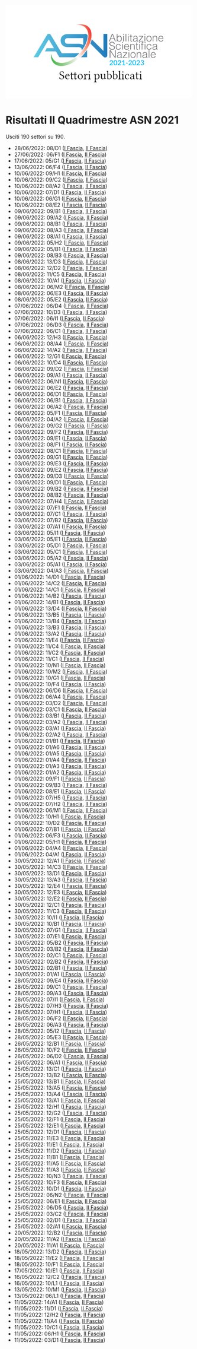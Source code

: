 ![logo](img/logo-2021.png)

# Risultati II Quadrimestre ASN 2021

Usciti 190 settori su 190.

- 28/06/2022: 08/D1 ([I Fascia](https://asn21.cineca.it/pubblico/miur/esito/08%252FD1/1/2), [II Fascia](https://asn21.cineca.it/pubblico/miur/esito/08%252FD1/2/2))
- 27/06/2022: 06/F1 ([I Fascia](https://asn21.cineca.it/pubblico/miur/esito/06%252FF1/1/2), [II Fascia](https://asn21.cineca.it/pubblico/miur/esito/06%252FF1/2/2))
- 17/06/2022: 05/G1 ([I Fascia](https://asn21.cineca.it/pubblico/miur/esito/05%252FG1/1/2), [II Fascia](https://asn21.cineca.it/pubblico/miur/esito/05%252FG1/2/2))
- 13/06/2022: 06/F4 ([I Fascia](https://asn21.cineca.it/pubblico/miur/esito/06%252FF4/1/2), [II Fascia](https://asn21.cineca.it/pubblico/miur/esito/06%252FF4/2/2))
- 10/06/2022: 09/H1 ([I Fascia](https://asn21.cineca.it/pubblico/miur/esito/09%252FH1/1/2), [II Fascia](https://asn21.cineca.it/pubblico/miur/esito/09%252FH1/2/2))
- 10/06/2022: 09/C2 ([I Fascia](https://asn21.cineca.it/pubblico/miur/esito/09%252FC2/1/2), [II Fascia](https://asn21.cineca.it/pubblico/miur/esito/09%252FC2/2/2))
- 10/06/2022: 08/A2 ([I Fascia](https://asn21.cineca.it/pubblico/miur/esito/08%252FA2/1/2), [II Fascia](https://asn21.cineca.it/pubblico/miur/esito/08%252FA2/2/2))
- 10/06/2022: 07/D1 ([I Fascia](https://asn21.cineca.it/pubblico/miur/esito/07%252FD1/1/2), [II Fascia](https://asn21.cineca.it/pubblico/miur/esito/07%252FD1/2/2))
- 10/06/2022: 06/G1 ([I Fascia](https://asn21.cineca.it/pubblico/miur/esito/06%252FG1/1/2), [II Fascia](https://asn21.cineca.it/pubblico/miur/esito/06%252FG1/2/2))
- 10/06/2022: 08/E2 ([I Fascia](https://asn21.cineca.it/pubblico/miur/esito/08%252FE2/1/2), [II Fascia](https://asn21.cineca.it/pubblico/miur/esito/08%252FE2/2/2))
- 09/06/2022: 09/B1 ([I Fascia](https://asn21.cineca.it/pubblico/miur/esito/09%252FB1/1/2), [II Fascia](https://asn21.cineca.it/pubblico/miur/esito/09%252FB1/2/2))
- 09/06/2022: 09/A2 ([I Fascia](https://asn21.cineca.it/pubblico/miur/esito/09%252FA2/1/2), [II Fascia](https://asn21.cineca.it/pubblico/miur/esito/09%252FA2/2/2))
- 09/06/2022: 08/B1 ([I Fascia](https://asn21.cineca.it/pubblico/miur/esito/08%252FB1/1/2), [II Fascia](https://asn21.cineca.it/pubblico/miur/esito/08%252FB1/2/2))
- 09/06/2022: 08/A3 ([I Fascia](https://asn21.cineca.it/pubblico/miur/esito/08%252FA3/1/2), [II Fascia](https://asn21.cineca.it/pubblico/miur/esito/08%252FA3/2/2))
- 09/06/2022: 08/A1 ([I Fascia](https://asn21.cineca.it/pubblico/miur/esito/08%252FA1/1/2), [II Fascia](https://asn21.cineca.it/pubblico/miur/esito/08%252FA1/2/2))
- 09/06/2022: 05/H2 ([I Fascia](https://asn21.cineca.it/pubblico/miur/esito/05%252FH2/1/2), [II Fascia](https://asn21.cineca.it/pubblico/miur/esito/05%252FH2/2/2))
- 09/06/2022: 05/B1 ([I Fascia](https://asn21.cineca.it/pubblico/miur/esito/05%252FB1/1/2), [II Fascia](https://asn21.cineca.it/pubblico/miur/esito/05%252FB1/2/2))
- 09/06/2022: 08/B3 ([I Fascia](https://asn21.cineca.it/pubblico/miur/esito/08%252FB3/1/2), [II Fascia](https://asn21.cineca.it/pubblico/miur/esito/08%252FB3/2/2))
- 08/06/2022: 13/D3 ([I Fascia](https://asn21.cineca.it/pubblico/miur/esito/13%252FD3/1/2), [II Fascia](https://asn21.cineca.it/pubblico/miur/esito/13%252FD3/2/2))
- 08/06/2022: 12/D2 ([I Fascia](https://asn21.cineca.it/pubblico/miur/esito/12%252FD2/1/2), [II Fascia](https://asn21.cineca.it/pubblico/miur/esito/12%252FD2/2/2))
- 08/06/2022: 11/C5 ([I Fascia](https://asn21.cineca.it/pubblico/miur/esito/11%252FC5/1/2), [II Fascia](https://asn21.cineca.it/pubblico/miur/esito/11%252FC5/2/2))
- 08/06/2022: 10/A1 ([I Fascia](https://asn21.cineca.it/pubblico/miur/esito/10%252FA1/1/2), [II Fascia](https://asn21.cineca.it/pubblico/miur/esito/10%252FA1/2/2))
- 08/06/2022: 06/M2 ([I Fascia](https://asn21.cineca.it/pubblico/miur/esito/06%252FM2/1/2), [II Fascia](https://asn21.cineca.it/pubblico/miur/esito/06%252FM2/2/2))
- 08/06/2022: 06/E3 ([I Fascia](https://asn21.cineca.it/pubblico/miur/esito/06%252FE3/1/2), [II Fascia](https://asn21.cineca.it/pubblico/miur/esito/06%252FE3/2/2))
- 08/06/2022: 05/E2 ([I Fascia](https://asn21.cineca.it/pubblico/miur/esito/05%252FE2/1/2), [II Fascia](https://asn21.cineca.it/pubblico/miur/esito/05%252FE2/2/2))
- 07/06/2022: 06/D4 ([I Fascia](https://asn21.cineca.it/pubblico/miur/esito/06%252FD4/1/2), [II Fascia](https://asn21.cineca.it/pubblico/miur/esito/06%252FD4/2/2))
- 07/06/2022: 10/D3 ([I Fascia](https://asn21.cineca.it/pubblico/miur/esito/10%252FD3/1/2), [II Fascia](https://asn21.cineca.it/pubblico/miur/esito/10%252FD3/2/2))
- 07/06/2022: 06/I1 ([I Fascia](https://asn21.cineca.it/pubblico/miur/esito/06%252FI1/1/2), [II Fascia](https://asn21.cineca.it/pubblico/miur/esito/06%252FI1/2/2))
- 07/06/2022: 06/D3 ([I Fascia](https://asn21.cineca.it/pubblico/miur/esito/06%252FD3/1/2), [II Fascia](https://asn21.cineca.it/pubblico/miur/esito/06%252FD3/2/2))
- 07/06/2022: 06/C1 ([I Fascia](https://asn21.cineca.it/pubblico/miur/esito/06%252FC1/1/2), [II Fascia](https://asn21.cineca.it/pubblico/miur/esito/06%252FC1/2/2))
- 06/06/2022: 12/H3 ([I Fascia](https://asn21.cineca.it/pubblico/miur/esito/12%252FH3/1/2), [II Fascia](https://asn21.cineca.it/pubblico/miur/esito/12%252FH3/2/2))
- 06/06/2022: 08/A4 ([I Fascia](https://asn21.cineca.it/pubblico/miur/esito/08%252FA4/1/2), [II Fascia](https://asn21.cineca.it/pubblico/miur/esito/08%252FA4/2/2))
- 06/06/2022: 14/A2 ([I Fascia](https://asn21.cineca.it/pubblico/miur/esito/14%252FA2/1/2), [II Fascia](https://asn21.cineca.it/pubblico/miur/esito/14%252FA2/2/2))
- 06/06/2022: 12/G1 ([I Fascia](https://asn21.cineca.it/pubblico/miur/esito/12%252FG1/1/2), [II Fascia](https://asn21.cineca.it/pubblico/miur/esito/12%252FG1/2/2))
- 06/06/2022: 10/D4 ([I Fascia](https://asn21.cineca.it/pubblico/miur/esito/10%252FD4/1/2), [II Fascia](https://asn21.cineca.it/pubblico/miur/esito/10%252FD4/2/2))
- 06/06/2022: 09/D2 ([I Fascia](https://asn21.cineca.it/pubblico/miur/esito/09%252FD2/1/2), [II Fascia](https://asn21.cineca.it/pubblico/miur/esito/09%252FD2/2/2))
- 06/06/2022: 09/A1 ([I Fascia](https://asn21.cineca.it/pubblico/miur/esito/09%252FA1/1/2), [II Fascia](https://asn21.cineca.it/pubblico/miur/esito/09%252FA1/2/2))
- 06/06/2022: 06/N1 ([I Fascia](https://asn21.cineca.it/pubblico/miur/esito/06%252FN1/1/2), [II Fascia](https://asn21.cineca.it/pubblico/miur/esito/06%252FN1/2/2))
- 06/06/2022: 06/E2 ([I Fascia](https://asn21.cineca.it/pubblico/miur/esito/06%252FE2/1/2), [II Fascia](https://asn21.cineca.it/pubblico/miur/esito/06%252FE2/2/2))
- 06/06/2022: 06/D1 ([I Fascia](https://asn21.cineca.it/pubblico/miur/esito/06%252FD1/1/2), [II Fascia](https://asn21.cineca.it/pubblico/miur/esito/06%252FD1/2/2))
- 06/06/2022: 06/B1 ([I Fascia](https://asn21.cineca.it/pubblico/miur/esito/06%252FB1/1/2), [II Fascia](https://asn21.cineca.it/pubblico/miur/esito/06%252FB1/2/2))
- 06/06/2022: 06/A2 ([I Fascia](https://asn21.cineca.it/pubblico/miur/esito/06%252FA2/1/2), [II Fascia](https://asn21.cineca.it/pubblico/miur/esito/06%252FA2/2/2))
- 06/06/2022: 05/F1 ([I Fascia](https://asn21.cineca.it/pubblico/miur/esito/05%252FF1/1/2), [II Fascia](https://asn21.cineca.it/pubblico/miur/esito/05%252FF1/2/2))
- 06/06/2022: 04/A2 ([I Fascia](https://asn21.cineca.it/pubblico/miur/esito/04%252FA2/1/2), [II Fascia](https://asn21.cineca.it/pubblico/miur/esito/04%252FA2/2/2))
- 06/06/2022: 09/G2 ([I Fascia](https://asn21.cineca.it/pubblico/miur/esito/09%252FG2/1/2), [II Fascia](https://asn21.cineca.it/pubblico/miur/esito/09%252FG2/2/2))
- 03/06/2022: 09/F2 ([I Fascia](https://asn21.cineca.it/pubblico/miur/esito/09%252FF2/1/2), [II Fascia](https://asn21.cineca.it/pubblico/miur/esito/09%252FF2/2/2))
- 03/06/2022: 09/E1 ([I Fascia](https://asn21.cineca.it/pubblico/miur/esito/09%252FE1/1/2), [II Fascia](https://asn21.cineca.it/pubblico/miur/esito/09%252FE1/2/2))
- 03/06/2022: 08/F1 ([I Fascia](https://asn21.cineca.it/pubblico/miur/esito/08%252FF1/1/2), [II Fascia](https://asn21.cineca.it/pubblico/miur/esito/08%252FF1/2/2))
- 03/06/2022: 08/C1 ([I Fascia](https://asn21.cineca.it/pubblico/miur/esito/08%252FC1/1/2), [II Fascia](https://asn21.cineca.it/pubblico/miur/esito/08%252FC1/2/2))
- 03/06/2022: 09/G1 ([I Fascia](https://asn21.cineca.it/pubblico/miur/esito/09%252FG1/1/2), [II Fascia](https://asn21.cineca.it/pubblico/miur/esito/09%252FG1/2/2))
- 03/06/2022: 09/E3 ([I Fascia](https://asn21.cineca.it/pubblico/miur/esito/09%252FE3/1/2), [II Fascia](https://asn21.cineca.it/pubblico/miur/esito/09%252FE3/2/2))
- 03/06/2022: 09/E2 ([I Fascia](https://asn21.cineca.it/pubblico/miur/esito/09%252FE2/1/2), [II Fascia](https://asn21.cineca.it/pubblico/miur/esito/09%252FE2/2/2))
- 03/06/2022: 09/D3 ([I Fascia](https://asn21.cineca.it/pubblico/miur/esito/09%252FD3/1/2), [II Fascia](https://asn21.cineca.it/pubblico/miur/esito/09%252FD3/2/2))
- 03/06/2022: 09/D1 ([I Fascia](https://asn21.cineca.it/pubblico/miur/esito/09%252FD1/1/2), [II Fascia](https://asn21.cineca.it/pubblico/miur/esito/09%252FD1/2/2))
- 03/06/2022: 09/B2 ([I Fascia](https://asn21.cineca.it/pubblico/miur/esito/09%252FB2/1/2), [II Fascia](https://asn21.cineca.it/pubblico/miur/esito/09%252FB2/2/2))
- 03/06/2022: 08/B2 ([I Fascia](https://asn21.cineca.it/pubblico/miur/esito/08%252FB2/1/2), [II Fascia](https://asn21.cineca.it/pubblico/miur/esito/08%252FB2/2/2))
- 03/06/2022: 07/H4 ([I Fascia](https://asn21.cineca.it/pubblico/miur/esito/07%252FH4/1/2), [II Fascia](https://asn21.cineca.it/pubblico/miur/esito/07%252FH4/2/2))
- 03/06/2022: 07/F1 ([I Fascia](https://asn21.cineca.it/pubblico/miur/esito/07%252FF1/1/2), [II Fascia](https://asn21.cineca.it/pubblico/miur/esito/07%252FF1/2/2))
- 03/06/2022: 07/C1 ([I Fascia](https://asn21.cineca.it/pubblico/miur/esito/07%252FC1/1/2), [II Fascia](https://asn21.cineca.it/pubblico/miur/esito/07%252FC1/2/2))
- 03/06/2022: 07/B2 ([I Fascia](https://asn21.cineca.it/pubblico/miur/esito/07%252FB2/1/2), [II Fascia](https://asn21.cineca.it/pubblico/miur/esito/07%252FB2/2/2))
- 03/06/2022: 07/A1 ([I Fascia](https://asn21.cineca.it/pubblico/miur/esito/07%252FA1/1/2), [II Fascia](https://asn21.cineca.it/pubblico/miur/esito/07%252FA1/2/2))
- 03/06/2022: 05/I1 ([I Fascia](https://asn21.cineca.it/pubblico/miur/esito/05%252FI1/1/2), [II Fascia](https://asn21.cineca.it/pubblico/miur/esito/05%252FI1/2/2))
- 03/06/2022: 05/E1 ([I Fascia](https://asn21.cineca.it/pubblico/miur/esito/05%252FE1/1/2), [II Fascia](https://asn21.cineca.it/pubblico/miur/esito/05%252FE1/2/2))
- 03/06/2022: 05/D1 ([I Fascia](https://asn21.cineca.it/pubblico/miur/esito/05%252FD1/1/2), [II Fascia](https://asn21.cineca.it/pubblico/miur/esito/05%252FD1/2/2))
- 03/06/2022: 05/C1 ([I Fascia](https://asn21.cineca.it/pubblico/miur/esito/05%252FC1/1/2), [II Fascia](https://asn21.cineca.it/pubblico/miur/esito/05%252FC1/2/2))
- 03/06/2022: 05/A2 ([I Fascia](https://asn21.cineca.it/pubblico/miur/esito/05%252FA2/1/2), [II Fascia](https://asn21.cineca.it/pubblico/miur/esito/05%252FA2/2/2))
- 03/06/2022: 05/A1 ([I Fascia](https://asn21.cineca.it/pubblico/miur/esito/05%252FA1/1/2), [II Fascia](https://asn21.cineca.it/pubblico/miur/esito/05%252FA1/2/2))
- 03/06/2022: 04/A3 ([I Fascia](https://asn21.cineca.it/pubblico/miur/esito/04%252FA3/1/2), [II Fascia](https://asn21.cineca.it/pubblico/miur/esito/04%252FA3/2/2))
- 01/06/2022: 14/D1 ([I Fascia](https://asn21.cineca.it/pubblico/miur/esito/14%252FD1/1/2), [II Fascia](https://asn21.cineca.it/pubblico/miur/esito/14%252FD1/2/2))
- 01/06/2022: 14/C2 ([I Fascia](https://asn21.cineca.it/pubblico/miur/esito/14%252FC2/1/2), [II Fascia](https://asn21.cineca.it/pubblico/miur/esito/14%252FC2/2/2))
- 01/06/2022: 14/C1 ([I Fascia](https://asn21.cineca.it/pubblico/miur/esito/14%252FC1/1/2), [II Fascia](https://asn21.cineca.it/pubblico/miur/esito/14%252FC1/2/2))
- 01/06/2022: 14/B2 ([I Fascia](https://asn21.cineca.it/pubblico/miur/esito/14%252FB2/1/2), [II Fascia](https://asn21.cineca.it/pubblico/miur/esito/14%252FB2/2/2))
- 01/06/2022: 14/B1 ([I Fascia](https://asn21.cineca.it/pubblico/miur/esito/14%252FB1/1/2), [II Fascia](https://asn21.cineca.it/pubblico/miur/esito/14%252FB1/2/2))
- 01/06/2022: 13/D4 ([I Fascia](https://asn21.cineca.it/pubblico/miur/esito/13%252FD4/1/2), [II Fascia](https://asn21.cineca.it/pubblico/miur/esito/13%252FD4/2/2))
- 01/06/2022: 13/B5 ([I Fascia](https://asn21.cineca.it/pubblico/miur/esito/13%252FB5/1/2), [II Fascia](https://asn21.cineca.it/pubblico/miur/esito/13%252FB5/2/2))
- 01/06/2022: 13/B4 ([I Fascia](https://asn21.cineca.it/pubblico/miur/esito/13%252FB4/1/2), [II Fascia](https://asn21.cineca.it/pubblico/miur/esito/13%252FB4/2/2))
- 01/06/2022: 13/B3 ([I Fascia](https://asn21.cineca.it/pubblico/miur/esito/13%252FB3/1/2), [II Fascia](https://asn21.cineca.it/pubblico/miur/esito/13%252FB3/2/2))
- 01/06/2022: 13/A2 ([I Fascia](https://asn21.cineca.it/pubblico/miur/esito/13%252FA2/1/2), [II Fascia](https://asn21.cineca.it/pubblico/miur/esito/13%252FA2/2/2))
- 01/06/2022: 11/E4 ([I Fascia](https://asn21.cineca.it/pubblico/miur/esito/11%252FE4/1/2), [II Fascia](https://asn21.cineca.it/pubblico/miur/esito/11%252FE4/2/2))
- 01/06/2022: 11/C4 ([I Fascia](https://asn21.cineca.it/pubblico/miur/esito/11%252FC4/1/2), [II Fascia](https://asn21.cineca.it/pubblico/miur/esito/11%252FC4/2/2))
- 01/06/2022: 11/C2 ([I Fascia](https://asn21.cineca.it/pubblico/miur/esito/11%252FC2/1/2), [II Fascia](https://asn21.cineca.it/pubblico/miur/esito/11%252FC2/2/2))
- 01/06/2022: 11/C1 ([I Fascia](https://asn21.cineca.it/pubblico/miur/esito/11%252FC1/1/2), [II Fascia](https://asn21.cineca.it/pubblico/miur/esito/11%252FC1/2/2))
- 01/06/2022: 10/N1 ([I Fascia](https://asn21.cineca.it/pubblico/miur/esito/10%252FN1/1/2), [II Fascia](https://asn21.cineca.it/pubblico/miur/esito/10%252FN1/2/2))
- 01/06/2022: 10/M2 ([I Fascia](https://asn21.cineca.it/pubblico/miur/esito/10%252FM2/1/2), [II Fascia](https://asn21.cineca.it/pubblico/miur/esito/10%252FM2/2/2))
- 01/06/2022: 10/G1 ([I Fascia](https://asn21.cineca.it/pubblico/miur/esito/10%252FG1/1/2), [II Fascia](https://asn21.cineca.it/pubblico/miur/esito/10%252FG1/2/2))
- 01/06/2022: 10/F4 ([I Fascia](https://asn21.cineca.it/pubblico/miur/esito/10%252FF4/1/2), [II Fascia](https://asn21.cineca.it/pubblico/miur/esito/10%252FF4/2/2))
- 01/06/2022: 06/D6 ([I Fascia](https://asn21.cineca.it/pubblico/miur/esito/06%252FD6/1/2), [II Fascia](https://asn21.cineca.it/pubblico/miur/esito/06%252FD6/2/2))
- 01/06/2022: 06/A4 ([I Fascia](https://asn21.cineca.it/pubblico/miur/esito/06%252FA4/1/2), [II Fascia](https://asn21.cineca.it/pubblico/miur/esito/06%252FA4/2/2))
- 01/06/2022: 03/D2 ([I Fascia](https://asn21.cineca.it/pubblico/miur/esito/03%252FD2/1/2), [II Fascia](https://asn21.cineca.it/pubblico/miur/esito/03%252FD2/2/2))
- 01/06/2022: 03/C1 ([I Fascia](https://asn21.cineca.it/pubblico/miur/esito/03%252FC1/1/2), [II Fascia](https://asn21.cineca.it/pubblico/miur/esito/03%252FC1/2/2))
- 01/06/2022: 03/B1 ([I Fascia](https://asn21.cineca.it/pubblico/miur/esito/03%252FB1/1/2), [II Fascia](https://asn21.cineca.it/pubblico/miur/esito/03%252FB1/2/2))
- 01/06/2022: 03/A2 ([I Fascia](https://asn21.cineca.it/pubblico/miur/esito/03%252FA2/1/2), [II Fascia](https://asn21.cineca.it/pubblico/miur/esito/03%252FA2/2/2))
- 01/06/2022: 03/A1 ([I Fascia](https://asn21.cineca.it/pubblico/miur/esito/03%252FA1/1/2), [II Fascia](https://asn21.cineca.it/pubblico/miur/esito/03%252FA1/2/2))
- 01/06/2022: 02/A2 ([I Fascia](https://asn21.cineca.it/pubblico/miur/esito/02%252FA2/1/2), [II Fascia](https://asn21.cineca.it/pubblico/miur/esito/02%252FA2/2/2))
- 01/06/2022: 01/B1 ([I Fascia](https://asn21.cineca.it/pubblico/miur/esito/01%252FB1/1/2), [II Fascia](https://asn21.cineca.it/pubblico/miur/esito/01%252FB1/2/2))
- 01/06/2022: 01/A6 ([I Fascia](https://asn21.cineca.it/pubblico/miur/esito/01%252FA6/1/2), [II Fascia](https://asn21.cineca.it/pubblico/miur/esito/01%252FA6/2/2))
- 01/06/2022: 01/A5 ([I Fascia](https://asn21.cineca.it/pubblico/miur/esito/01%252FA5/1/2), [II Fascia](https://asn21.cineca.it/pubblico/miur/esito/01%252FA5/2/2))
- 01/06/2022: 01/A4 ([I Fascia](https://asn21.cineca.it/pubblico/miur/esito/01%252FA4/1/2), [II Fascia](https://asn21.cineca.it/pubblico/miur/esito/01%252FA4/2/2))
- 01/06/2022: 01/A3 ([I Fascia](https://asn21.cineca.it/pubblico/miur/esito/01%252FA3/1/2), [II Fascia](https://asn21.cineca.it/pubblico/miur/esito/01%252FA3/2/2))
- 01/06/2022: 01/A2 ([I Fascia](https://asn21.cineca.it/pubblico/miur/esito/01%252FA2/1/2), [II Fascia](https://asn21.cineca.it/pubblico/miur/esito/01%252FA2/2/2))
- 01/06/2022: 09/F1 ([I Fascia](https://asn21.cineca.it/pubblico/miur/esito/09%252FF1/1/2), [II Fascia](https://asn21.cineca.it/pubblico/miur/esito/09%252FF1/2/2))
- 01/06/2022: 09/B3 ([I Fascia](https://asn21.cineca.it/pubblico/miur/esito/09%252FB3/1/2), [II Fascia](https://asn21.cineca.it/pubblico/miur/esito/09%252FB3/2/2))
- 01/06/2022: 08/E1 ([I Fascia](https://asn21.cineca.it/pubblico/miur/esito/08%252FE1/1/2), [II Fascia](https://asn21.cineca.it/pubblico/miur/esito/08%252FE1/2/2))
- 01/06/2022: 07/H5 ([I Fascia](https://asn21.cineca.it/pubblico/miur/esito/07%252FH5/1/2), [II Fascia](https://asn21.cineca.it/pubblico/miur/esito/07%252FH5/2/2))
- 01/06/2022: 07/H2 ([I Fascia](https://asn21.cineca.it/pubblico/miur/esito/07%252FH2/1/2), [II Fascia](https://asn21.cineca.it/pubblico/miur/esito/07%252FH2/2/2))
- 01/06/2022: 06/M1 ([I Fascia](https://asn21.cineca.it/pubblico/miur/esito/06%252FM1/1/2), [II Fascia](https://asn21.cineca.it/pubblico/miur/esito/06%252FM1/2/2))
- 01/06/2022: 10/H1 ([I Fascia](https://asn21.cineca.it/pubblico/miur/esito/10%252FH1/1/2), [II Fascia](https://asn21.cineca.it/pubblico/miur/esito/10%252FH1/2/2))
- 01/06/2022: 10/D2 ([I Fascia](https://asn21.cineca.it/pubblico/miur/esito/10%252FD2/1/2), [II Fascia](https://asn21.cineca.it/pubblico/miur/esito/10%252FD2/2/2))
- 01/06/2022: 07/B1 ([I Fascia](https://asn21.cineca.it/pubblico/miur/esito/07%252FB1/1/2), [II Fascia](https://asn21.cineca.it/pubblico/miur/esito/07%252FB1/2/2))
- 01/06/2022: 06/F3 ([I Fascia](https://asn21.cineca.it/pubblico/miur/esito/06%252FF3/1/2), [II Fascia](https://asn21.cineca.it/pubblico/miur/esito/06%252FF3/2/2))
- 01/06/2022: 05/H1 ([I Fascia](https://asn21.cineca.it/pubblico/miur/esito/05%252FH1/1/2), [II Fascia](https://asn21.cineca.it/pubblico/miur/esito/05%252FH1/2/2))
- 01/06/2022: 04/A4 ([I Fascia](https://asn21.cineca.it/pubblico/miur/esito/04%252FA4/1/2), [II Fascia](https://asn21.cineca.it/pubblico/miur/esito/04%252FA4/2/2))
- 01/06/2022: 04/A1 ([I Fascia](https://asn21.cineca.it/pubblico/miur/esito/04%252FA1/1/2), [II Fascia](https://asn21.cineca.it/pubblico/miur/esito/04%252FA1/2/2))
- 30/05/2022: 12/A1 ([I Fascia](https://asn21.cineca.it/pubblico/miur/esito/12%252FA1/1/2), [II Fascia](https://asn21.cineca.it/pubblico/miur/esito/12%252FA1/2/2))
- 30/05/2022: 14/C3 ([I Fascia](https://asn21.cineca.it/pubblico/miur/esito/14%252FC3/1/2), [II Fascia](https://asn21.cineca.it/pubblico/miur/esito/14%252FC3/2/2))
- 30/05/2022: 13/D1 ([I Fascia](https://asn21.cineca.it/pubblico/miur/esito/13%252FD1/1/2), [II Fascia](https://asn21.cineca.it/pubblico/miur/esito/13%252FD1/2/2))
- 30/05/2022: 13/A3 ([I Fascia](https://asn21.cineca.it/pubblico/miur/esito/13%252FA3/1/2), [II Fascia](https://asn21.cineca.it/pubblico/miur/esito/13%252FA3/2/2))
- 30/05/2022: 12/E4 ([I Fascia](https://asn21.cineca.it/pubblico/miur/esito/12%252FE4/1/2), [II Fascia](https://asn21.cineca.it/pubblico/miur/esito/12%252FE4/2/2))
- 30/05/2022: 12/E3 ([I Fascia](https://asn21.cineca.it/pubblico/miur/esito/12%252FE3/1/2), [II Fascia](https://asn21.cineca.it/pubblico/miur/esito/12%252FE3/2/2))
- 30/05/2022: 12/E2 ([I Fascia](https://asn21.cineca.it/pubblico/miur/esito/12%252FE2/1/2), [II Fascia](https://asn21.cineca.it/pubblico/miur/esito/12%252FE2/2/2))
- 30/05/2022: 12/C1 ([I Fascia](https://asn21.cineca.it/pubblico/miur/esito/12%252FC1/1/2), [II Fascia](https://asn21.cineca.it/pubblico/miur/esito/12%252FC1/2/2))
- 30/05/2022: 11/C3 ([I Fascia](https://asn21.cineca.it/pubblico/miur/esito/11%252FC3/1/2), [II Fascia](https://asn21.cineca.it/pubblico/miur/esito/11%252FC3/2/2))
- 30/05/2022: 10/I1 ([I Fascia](https://asn21.cineca.it/pubblico/miur/esito/10%252FI1/1/2), [II Fascia](https://asn21.cineca.it/pubblico/miur/esito/10%252FI1/2/2))
- 30/05/2022: 10/B1 ([I Fascia](https://asn21.cineca.it/pubblico/miur/esito/10%252FB1/1/2), [II Fascia](https://asn21.cineca.it/pubblico/miur/esito/10%252FB1/2/2))
- 30/05/2022: 07/G1 ([I Fascia](https://asn21.cineca.it/pubblico/miur/esito/07%252FG1/1/2), [II Fascia](https://asn21.cineca.it/pubblico/miur/esito/07%252FG1/2/2))
- 30/05/2022: 07/E1 ([I Fascia](https://asn21.cineca.it/pubblico/miur/esito/07%252FE1/1/2), [II Fascia](https://asn21.cineca.it/pubblico/miur/esito/07%252FE1/2/2))
- 30/05/2022: 05/B2 ([I Fascia](https://asn21.cineca.it/pubblico/miur/esito/05%252FB2/1/2), [II Fascia](https://asn21.cineca.it/pubblico/miur/esito/05%252FB2/2/2))
- 30/05/2022: 03/B2 ([I Fascia](https://asn21.cineca.it/pubblico/miur/esito/03%252FB2/1/2), [II Fascia](https://asn21.cineca.it/pubblico/miur/esito/03%252FB2/2/2))
- 30/05/2022: 02/C1 ([I Fascia](https://asn21.cineca.it/pubblico/miur/esito/02%252FC1/1/2), [II Fascia](https://asn21.cineca.it/pubblico/miur/esito/02%252FC1/2/2))
- 30/05/2022: 02/B2 ([I Fascia](https://asn21.cineca.it/pubblico/miur/esito/02%252FB2/1/2), [II Fascia](https://asn21.cineca.it/pubblico/miur/esito/02%252FB2/2/2))
- 30/05/2022: 02/B1 ([I Fascia](https://asn21.cineca.it/pubblico/miur/esito/02%252FB1/1/2), [II Fascia](https://asn21.cineca.it/pubblico/miur/esito/02%252FB1/2/2))
- 30/05/2022: 01/A1 ([I Fascia](https://asn21.cineca.it/pubblico/miur/esito/01%252FA1/1/2), [II Fascia](https://asn21.cineca.it/pubblico/miur/esito/01%252FA1/2/2))
- 28/05/2022: 09/E4 ([I Fascia](https://asn21.cineca.it/pubblico/miur/esito/09%252FE4/1/2), [II Fascia](https://asn21.cineca.it/pubblico/miur/esito/09%252FE4/2/2))
- 28/05/2022: 09/C1 ([I Fascia](https://asn21.cineca.it/pubblico/miur/esito/09%252FC1/1/2), [II Fascia](https://asn21.cineca.it/pubblico/miur/esito/09%252FC1/2/2))
- 28/05/2022: 09/A3 ([I Fascia](https://asn21.cineca.it/pubblico/miur/esito/09%252FA3/1/2), [II Fascia](https://asn21.cineca.it/pubblico/miur/esito/09%252FA3/2/2))
- 28/05/2022: 07/I1 ([I Fascia](https://asn21.cineca.it/pubblico/miur/esito/07%252FI1/1/2), [II Fascia](https://asn21.cineca.it/pubblico/miur/esito/07%252FI1/2/2))
- 28/05/2022: 07/H3 ([I Fascia](https://asn21.cineca.it/pubblico/miur/esito/07%252FH3/1/2), [II Fascia](https://asn21.cineca.it/pubblico/miur/esito/07%252FH3/2/2))
- 28/05/2022: 07/H1 ([I Fascia](https://asn21.cineca.it/pubblico/miur/esito/07%252FH1/1/2), [II Fascia](https://asn21.cineca.it/pubblico/miur/esito/07%252FH1/2/2))
- 28/05/2022: 06/F2 ([I Fascia](https://asn21.cineca.it/pubblico/miur/esito/06%252FF2/1/2), [II Fascia](https://asn21.cineca.it/pubblico/miur/esito/06%252FF2/2/2))
- 28/05/2022: 06/A3 ([I Fascia](https://asn21.cineca.it/pubblico/miur/esito/06%252FA3/1/2), [II Fascia](https://asn21.cineca.it/pubblico/miur/esito/06%252FA3/2/2))
- 28/05/2022: 05/I2 ([I Fascia](https://asn21.cineca.it/pubblico/miur/esito/05%252FI2/1/2), [II Fascia](https://asn21.cineca.it/pubblico/miur/esito/05%252FI2/2/2))
- 28/05/2022: 05/E3 ([I Fascia](https://asn21.cineca.it/pubblico/miur/esito/05%252FE3/1/2), [II Fascia](https://asn21.cineca.it/pubblico/miur/esito/05%252FE3/2/2))
- 26/05/2022: 12/B1 ([I Fascia](https://asn21.cineca.it/pubblico/miur/esito/12%252FB1/1/2), [II Fascia](https://asn21.cineca.it/pubblico/miur/esito/12%252FB1/2/2))
- 26/05/2022: 10/F2 ([I Fascia](https://asn21.cineca.it/pubblico/miur/esito/10%252FF2/1/2), [II Fascia](https://asn21.cineca.it/pubblico/miur/esito/10%252FF2/2/2))
- 26/05/2022: 06/D2 ([I Fascia](https://asn21.cineca.it/pubblico/miur/esito/06%252FD2/1/2), [II Fascia](https://asn21.cineca.it/pubblico/miur/esito/06%252FD2/2/2))
- 26/05/2022: 06/A1 ([I Fascia](https://asn21.cineca.it/pubblico/miur/esito/06%252FA1/1/2), [II Fascia](https://asn21.cineca.it/pubblico/miur/esito/06%252FA1/2/2))
- 25/05/2022: 13/C1 ([I Fascia](https://asn21.cineca.it/pubblico/miur/esito/13%252FC1/1/2), [II Fascia](https://asn21.cineca.it/pubblico/miur/esito/13%252FC1/2/2))
- 25/05/2022: 13/B2 ([I Fascia](https://asn21.cineca.it/pubblico/miur/esito/13%252FB2/1/2), [II Fascia](https://asn21.cineca.it/pubblico/miur/esito/13%252FB2/2/2))
- 25/05/2022: 13/B1 ([I Fascia](https://asn21.cineca.it/pubblico/miur/esito/13%252FB1/1/2), [II Fascia](https://asn21.cineca.it/pubblico/miur/esito/13%252FB1/2/2))
- 25/05/2022: 13/A5 ([I Fascia](https://asn21.cineca.it/pubblico/miur/esito/13%252FA5/1/2), [II Fascia](https://asn21.cineca.it/pubblico/miur/esito/13%252FA5/2/2))
- 25/05/2022: 13/A4 ([I Fascia](https://asn21.cineca.it/pubblico/miur/esito/13%252FA4/1/2), [II Fascia](https://asn21.cineca.it/pubblico/miur/esito/13%252FA4/2/2))
- 25/05/2022: 13/A1 ([I Fascia](https://asn21.cineca.it/pubblico/miur/esito/13%252FA1/1/2), [II Fascia](https://asn21.cineca.it/pubblico/miur/esito/13%252FA1/2/2))
- 25/05/2022: 12/H1 ([I Fascia](https://asn21.cineca.it/pubblico/miur/esito/12%252FH1/1/2), [II Fascia](https://asn21.cineca.it/pubblico/miur/esito/12%252FH1/2/2))
- 25/05/2022: 12/G2 ([I Fascia](https://asn21.cineca.it/pubblico/miur/esito/12%252FG2/1/2), [II Fascia](https://asn21.cineca.it/pubblico/miur/esito/12%252FG2/2/2))
- 25/05/2022: 12/F1 ([I Fascia](https://asn21.cineca.it/pubblico/miur/esito/12%252FF1/1/2), [II Fascia](https://asn21.cineca.it/pubblico/miur/esito/12%252FF1/2/2))
- 25/05/2022: 12/E1 ([I Fascia](https://asn21.cineca.it/pubblico/miur/esito/12%252FE1/1/2), [II Fascia](https://asn21.cineca.it/pubblico/miur/esito/12%252FE1/2/2))
- 25/05/2022: 12/D1 ([I Fascia](https://asn21.cineca.it/pubblico/miur/esito/12%252FD1/1/2), [II Fascia](https://asn21.cineca.it/pubblico/miur/esito/12%252FD1/2/2))
- 25/05/2022: 11/E3 ([I Fascia](https://asn21.cineca.it/pubblico/miur/esito/11%252FE3/1/2), [II Fascia](https://asn21.cineca.it/pubblico/miur/esito/11%252FE3/2/2))
- 25/05/2022: 11/E1 ([I Fascia](https://asn21.cineca.it/pubblico/miur/esito/11%252FE1/1/2), [II Fascia](https://asn21.cineca.it/pubblico/miur/esito/11%252FE1/2/2))
- 25/05/2022: 11/D2 ([I Fascia](https://asn21.cineca.it/pubblico/miur/esito/11%252FD2/1/2), [II Fascia](https://asn21.cineca.it/pubblico/miur/esito/11%252FD2/2/2))
- 25/05/2022: 11/B1 ([I Fascia](https://asn21.cineca.it/pubblico/miur/esito/11%252FB1/1/2), [II Fascia](https://asn21.cineca.it/pubblico/miur/esito/11%252FB1/2/2))
- 25/05/2022: 11/A5 ([I Fascia](https://asn21.cineca.it/pubblico/miur/esito/11%252FA5/1/2), [II Fascia](https://asn21.cineca.it/pubblico/miur/esito/11%252FA5/2/2))
- 25/05/2022: 11/A3 ([I Fascia](https://asn21.cineca.it/pubblico/miur/esito/11%252FA3/1/2), [II Fascia](https://asn21.cineca.it/pubblico/miur/esito/11%252FA3/2/2))
- 25/05/2022: 10/N3 ([I Fascia](https://asn21.cineca.it/pubblico/miur/esito/10%252FN3/1/2), [II Fascia](https://asn21.cineca.it/pubblico/miur/esito/10%252FN3/2/2))
- 25/05/2022: 10/F3 ([I Fascia](https://asn21.cineca.it/pubblico/miur/esito/10%252FF3/1/2), [II Fascia](https://asn21.cineca.it/pubblico/miur/esito/10%252FF3/2/2))
- 25/05/2022: 10/D1 ([I Fascia](https://asn21.cineca.it/pubblico/miur/esito/10%252FD1/1/2), [II Fascia](https://asn21.cineca.it/pubblico/miur/esito/10%252FD1/2/2))
- 25/05/2022: 06/N2 ([I Fascia](https://asn21.cineca.it/pubblico/miur/esito/06%252FN2/1/2), [II Fascia](https://asn21.cineca.it/pubblico/miur/esito/06%252FN2/2/2))
- 25/05/2022: 06/E1 ([I Fascia](https://asn21.cineca.it/pubblico/miur/esito/06%252FE1/1/2), [II Fascia](https://asn21.cineca.it/pubblico/miur/esito/06%252FE1/2/2))
- 25/05/2022: 06/D5 ([I Fascia](https://asn21.cineca.it/pubblico/miur/esito/06%252FD5/1/2), [II Fascia](https://asn21.cineca.it/pubblico/miur/esito/06%252FD5/2/2))
- 25/05/2022: 03/C2 ([I Fascia](https://asn21.cineca.it/pubblico/miur/esito/03%252FC2/1/2), [II Fascia](https://asn21.cineca.it/pubblico/miur/esito/03%252FC2/2/2))
- 25/05/2022: 02/D1 ([I Fascia](https://asn21.cineca.it/pubblico/miur/esito/02%252FD1/1/2), [II Fascia](https://asn21.cineca.it/pubblico/miur/esito/02%252FD1/2/2))
- 25/05/2022: 02/A1 ([I Fascia](https://asn21.cineca.it/pubblico/miur/esito/02%252FA1/1/2), [II Fascia](https://asn21.cineca.it/pubblico/miur/esito/02%252FA1/2/2))
- 20/05/2022: 12/B2 ([I Fascia](https://asn21.cineca.it/pubblico/miur/esito/12%252FB2/1/2), [II Fascia](https://asn21.cineca.it/pubblico/miur/esito/12%252FB2/2/2))
- 20/05/2022: 11/A2 ([I Fascia](https://asn21.cineca.it/pubblico/miur/esito/11%252FA2/1/2), [II Fascia](https://asn21.cineca.it/pubblico/miur/esito/11%252FA2/2/2))
- 20/05/2022: 11/A1 ([I Fascia](https://asn21.cineca.it/pubblico/miur/esito/11%252FA1/1/2), [II Fascia](https://asn21.cineca.it/pubblico/miur/esito/11%252FA1/2/2))
- 18/05/2022: 13/D2 ([I Fascia](https://asn21.cineca.it/pubblico/miur/esito/13%252FD2/1/2), [II Fascia](https://asn21.cineca.it/pubblico/miur/esito/13%252FD2/2/2))
- 18/05/2022: 11/E2 ([I Fascia](https://asn21.cineca.it/pubblico/miur/esito/11%252FE2/1/2), [II Fascia](https://asn21.cineca.it/pubblico/miur/esito/11%252FE2/2/2))
- 18/05/2022: 10/F1 ([I Fascia](https://asn21.cineca.it/pubblico/miur/esito/10%252FF1/1/2), [II Fascia](https://asn21.cineca.it/pubblico/miur/esito/10%252FF1/2/2))
- 17/05/2022: 10/E1 ([I Fascia](https://asn21.cineca.it/pubblico/miur/esito/10%252FE1/1/2), [II Fascia](https://asn21.cineca.it/pubblico/miur/esito/10%252FE1/2/2))
- 16/05/2022: 12/C2 ([I Fascia](https://asn21.cineca.it/pubblico/miur/esito/12%252FC2/1/2), [II Fascia](https://asn21.cineca.it/pubblico/miur/esito/12%252FC2/2/2))
- 16/05/2022: 10/L1 ([I Fascia](https://asn21.cineca.it/pubblico/miur/esito/10%252FL1/1/2), [II Fascia](https://asn21.cineca.it/pubblico/miur/esito/10%252FL1/2/2))
- 13/05/2022: 10/M1 ([I Fascia](https://asn21.cineca.it/pubblico/miur/esito/10%252FM1/1/2), [II Fascia](https://asn21.cineca.it/pubblico/miur/esito/10%252FM1/2/2))
- 13/05/2022: 06/L1 ([I Fascia](https://asn21.cineca.it/pubblico/miur/esito/06%252FL1/1/2), [II Fascia](https://asn21.cineca.it/pubblico/miur/esito/06%252FL1/2/2))
- 11/05/2022: 14/A1 ([I Fascia](https://asn21.cineca.it/pubblico/miur/esito/14%252FA1/1/2), [II Fascia](https://asn21.cineca.it/pubblico/miur/esito/14%252FA1/2/2))
- 11/05/2022: 11/D1 ([I Fascia](https://asn21.cineca.it/pubblico/miur/esito/11%252FD1/1/2), [II Fascia](https://asn21.cineca.it/pubblico/miur/esito/11%252FD1/2/2))
- 11/05/2022: 12/H2 ([I Fascia](https://asn21.cineca.it/pubblico/miur/esito/12%252FH2/1/2), [II Fascia](https://asn21.cineca.it/pubblico/miur/esito/12%252FH2/2/2))
- 11/05/2022: 11/A4 ([I Fascia](https://asn21.cineca.it/pubblico/miur/esito/11%252FA4/1/2), [II Fascia](https://asn21.cineca.it/pubblico/miur/esito/11%252FA4/2/2))
- 11/05/2022: 10/C1 ([I Fascia](https://asn21.cineca.it/pubblico/miur/esito/10%252FC1/1/2), [II Fascia](https://asn21.cineca.it/pubblico/miur/esito/10%252FC1/2/2))
- 11/05/2022: 06/H1 ([I Fascia](https://asn21.cineca.it/pubblico/miur/esito/06%252FH1/1/2), [II Fascia](https://asn21.cineca.it/pubblico/miur/esito/06%252FH1/2/2))
- 11/05/2022: 03/D1 ([I Fascia](https://asn21.cineca.it/pubblico/miur/esito/03%252FD1/1/2), [II Fascia](https://asn21.cineca.it/pubblico/miur/esito/03%252FD1/2/2))
